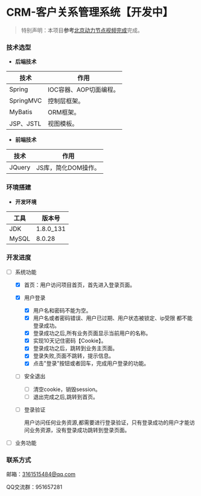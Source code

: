 # CRM-客户关系管理系统【开发中】
> 特别声明：本项目**参考**[北京动力节点视频完成](https://www.bilibili.com/video/BV1tZ4y1d7kg)完成。

### 技术选型

- **后端技术**

| 技术      | 作用                   |
| --------- | ---------------------- |
| Spring    | IOC容器、AOP切面编程。 |
| SpringMVC | 控制层框架。           |
| MyBatis   | ORM框架。              |
| JSP、JSTL | 视图模板。             |

- **前端技术**

| 技术   | 作用                |
| ------ | ------------------- |
| JQuery | JS库，简化DOM操作。 |



### 环境搭建

- **开发环境**

| 工具  | 版本号    |
| ----- | --------- |
| JDK   | 1.8.0_131 |
| MySQL | 8.0.28    |



### 开发进度

- [ ] 系统功能

  - [x] 首页：用户访问项目首页，首先进入登录页面。
  - [x] 用户登录
    - [x] 用户名和密码不能为空。
    - [x] 用户名或者密码错误、用户已过期、用户状态被锁定、ip受限 都不能登录成功。
    - [x] 登录成功之后,所有业务页面显示当前用户的名称。
    - [x] 实现10天记住密码【Cookie】。
    - [x] 登录成功之后，跳转到业务主页面。
    - [x] 登录失败,页面不跳转，提示信息。
    - [x] 点击"登录"按钮或者回车，完成用户登录的功能。

  - [ ] 安全退出
    - [ ] 清空cookie，销毁session。
    - [ ] 退出完成之后,跳转到首页。

  - [ ] 登录验证

    用户访问任何业务资源,都需要进行登录验证，只有登录成功的用户才能访问业务资源，没有登录成功跳转到登录页面。

- [ ] 业务功能




### 联系方式

邮箱：3161515484@qq.com

QQ交流群：951657281

